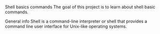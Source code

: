 Shell basics commands
The goal of this project is to learn about shell basic commands.

General info
Shell is a command-line interpreter or shell that provides a command line user interface for Unix-like operating systems.